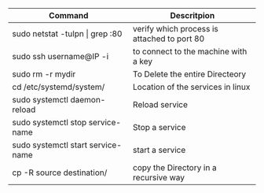 |Command|Descritpion|
|------|------|
|sudo netstat -tulpn \| grep :80|verify which process is attached to port 80|
|sudo ssh username@IP -i|to connect to the machine with a key|
|sudo rm -r mydir|To Delete the entire Directeory|
|cd /etc/systemd/system/|Location of the services in linux|
|sudo systemctl daemon-reload|Reload service|
|sudo systemctl stop service-name|Stop a service|
|sudo systemctl start service-name|start a service|
|cp -R source destination/|copy the Directory in a recursive way|

